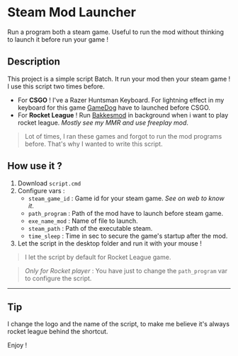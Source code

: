 # Steam Mod Launcher

Run a program both a steam game. Useful to run the mod without thinking to launch it before run your game !

## Description

This project is a simple script Batch. It run your mod then your steam game ! I use this script two times before. 
- For **CSGO** ! I've a Razer Huntsman Keyboard. For lightning effect in my keyboard for this game [GameDog](https://www2.razer.com/chroma-workshop/apps-gamedog) have to launched before CSGO. 
- For **Rocket League** ! Run [Bakkesmod](https://www.bakkesmod.com/) in background when i want to play rocket league. *Mostly see my MMR and use freeplay mod*.

> Lot of times, I ran these games and forgot to run the mod programs before. 
> That's why I wanted to write this script.

## How use it ? 
1. Download `script.cmd`
2. Configure vars :
    - `steam_game_id` : Game id for your steam game. *See on web to know it*.
    - `path_program` : Path of the mod have to launch before steam game.  
    - `exe_name_mod` : Name of file to launch.
    - `steam_path` : Path of the executable steam.
    - `time_sleep` : Time in sec to secure the game's startup after the mod.
3. Let the script in the desktop folder and run it with your mouse !

> I let the script by default for Rocket League game. 

> *Only for Rocket player* :  You have just to change the `path_program` var to configure the script.

----

## Tip
I change the logo and the name of the script, to make me believe it's always rocket league behind the shortcut.

Enjoy ! 

